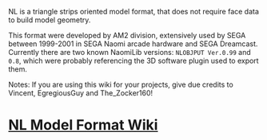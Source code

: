 NL is a triangle strips oriented model format, that does not require face data to build model geometry.

This format were developed by AM2 division, extensively used by SEGA between 1999-2001 in SEGA Naomi arcade hardware and SEGA Dreamcast.
Currently there are two known NaomiLib versions: `NLOBJPUT Ver.0.99` and `0.8`, which were probably referencing the 3D software plugin used to export them.


Notes: If you are using this wiki for your projects, give due credits to Vincent, EgregiousGuy and The_Zocker160!

# [NL Model Format Wiki](https://github.com/NaomiMod/NL-ModelFormat/wiki)

